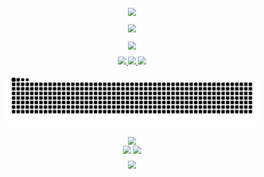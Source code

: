 <!-- https://github.com/kyechan99/capsule-render -->
<p align="center">
  <img
    src="https://capsule-render.vercel.app/api?type=waving&color=timeGradient&height=320&&section=header&text=HI%20THERE!&fontSize=90&fontAlign=50&fontAlignY=30&desc=Welcome%20to%20my%20profile%20page!&descAlign=50&descSize=30&descAlignY=60&animation=twinkling" />
</p>




<p align="center">
  <img
    src="https://readme-typing-svg.demolab.com?font=Orbitron&size=25&pause=1000&center=true&vCenter=true&random=false&width=600&lines=EL+PSY+KONGROO!" />
</p>
<p align="center">
  <img
    align="center"
    src="https://skillicons.dev/icons?i=go,py,ts&theme=light" />
</p>

<!-- https://github.com/DenverCoder1/readme-typing-svg -->

<p align="center">
  <a href="https://github.com/Yuelioi">
    <img src="https://img.shields.io/badge/GitHub-Yuelioi-blue?logo=github" />
  </a>
  <a href="https://space.bilibili.com/4279370">
    <img
      src="https://img.shields.io/badge/哔哩哔哩-月离离离离-red?logo=bilibili" />
  </a>
  <!-- https://github.com/antonkomarev/github-profile-views-counter -->
  <img
    src="https://komarev.com/ghpvc/?username=Yuelioi&abbreviated=true&color=yellow" />
</p>
<p align="center">
<picture align="center">
  <source media="(prefers-color-scheme: dark)" srcset="https://raw.githubusercontent.com/Yuelioi/Yuelioi/output/github-snake-dark.svg" />
  <source media="(prefers-color-scheme: light)" srcset="https://raw.githubusercontent.com/Yuelioi/Yuelioi/output/github-snake.svg" />
  <img alt="github-snake" src="https://raw.githubusercontent.com/Yuelioi/Yuelioi/output/github-snake.svg" />
</picture>
</p>
<!-- https://github.com/anuraghazra/github-readme-stats -->
<p align="center">
<!-- https://github.com/anuraghazra/github-readme-stats -->
<img align="center" width="400" src="https://github-readme-stats.vercel.app/api?username=Yuelioi&theme=transparent&include_all_commits=true&show_icons=true&hide_border=true" />
<!-- https://github.com/DenverCoder1/github-readme-streak-stats -->
<!--<img align="center" width="400" src="https://streak-stats.demolab.com?user=Yuelioi&theme=transparent&date_format=%5BY.%5Dn.j&hide_border=true" />-->
<br/>


<!-- https://github.com/anuraghazra/github-readme-stats -->
<img align="center" src="https://github-readme-stats.vercel.app/api/wakatime?username=@Yuelioi&theme=transparent&hide_border=true&langs_count=6&range=all_time&a&hide=ohter,html,json,tsconfig" />

<!-- https://github.com/anuraghazra/github-readme-stats -->
<img align="center" src="https://github-readme-stats.vercel.app/api/top-langs/?username=Yuelioi&exclude_repo=Program-Learning&theme=transparent&hide_border=true&hide=c%2B%2B&layout=compact&langs_count=10&count_private=true" />
<br/>

</p>
<p align="center">
  <img
    width="800"
    src="https://github-readme-activity-graph.vercel.app/graph?username=Yuelioi&theme=github-compact&hide_border=true&area=true" />
  <br />
</p>

